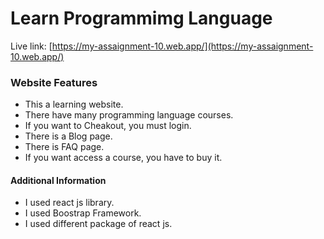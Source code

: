 # Learn Programmimg Language

Live link: [https://my-assaignment-10.web.app/](https://my-assaignment-10.web.app/)

### Website Features
- This a learning website.
- There have many programming language courses.
- If you want to Cheakout, you must login.
- There is a Blog page.
- There is FAQ page.
- If you want access a course, you have to buy it.

#### Additional Information
- I used react js library.
- I used Boostrap Framework.
- I used different package of react js.

